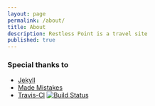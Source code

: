 ```yaml
---
layout: page
permalink: /about/
title: About
description: Restless Point is a travel site
published: true
---
```


### Special thanks to

* [Jekyll](http://jekyllrb.com)
* [Made Mistakes](http://mademistakes.com)
* [Travis-CI](http://travis-ci.org) [![Build Status](https://travis-ci.org/xslim/restlesspoint.com.png?branch=master)](https://travis-ci.org/xslim/restlesspoint.com)